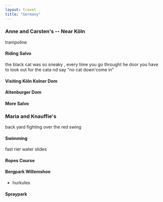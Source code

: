 ```yaml
---
layout: travel
title: "Germany"
---
```


### Anne and Carsten's -- Near Köln
trampoline
#### Riding Salvo
the black cat was so sneaky , every time you go throught he door you have to look out for the cata nd say "no cat down'come in"
#### Visiting Köln  Kolner Dom

#### Altenburger Dom

#### More Salvo

### Maria and Knauffie's 

back yard
fighting over the red swing

#### Swimming
fast rier
water slides

#### Ropes Course

#### Bergpark Willemshoe
- hurkules

#### Spraypark

